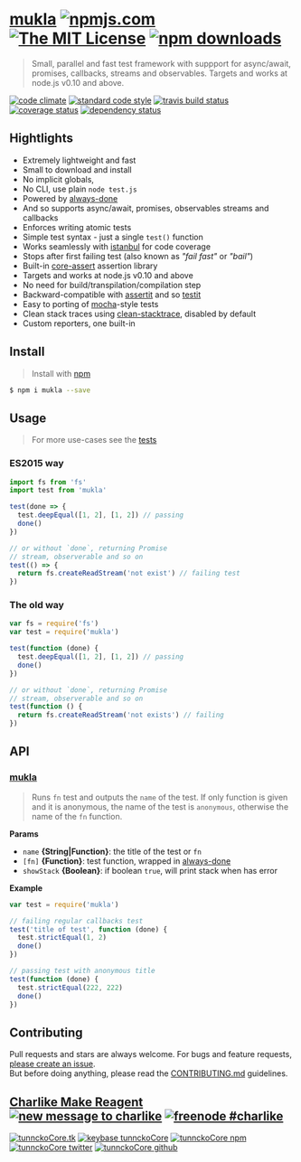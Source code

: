 # [mukla][author-www-url] [![npmjs.com][npmjs-img]][npmjs-url] [![The MIT License][license-img]][license-url] [![npm downloads][downloads-img]][downloads-url] 

> Small, parallel and fast test framework with suppport for async/await, promises, callbacks, streams and observables. Targets and works at node.js v0.10 and above.

[![code climate][codeclimate-img]][codeclimate-url] [![standard code style][standard-img]][standard-url] [![travis build status][travis-img]][travis-url] [![coverage status][coveralls-img]][coveralls-url] [![dependency status][david-img]][david-url]

## Hightlights
- Extremely lightweight and fast
- Small to download and install
- No implicit globals,
- No CLI, use plain `node test.js`
- Powered by [always-done][]
- And so supports async/await, promises, observables streams and callbacks
- Enforces writing atomic tests
- Simple test syntax - just a single `test()` function
- Works seamlessly with [istanbul][] for code coverage
- Stops after first failing test (also known as _"fail fast"_ or _"bail"_)
- Built-in [core-assert][] assertion library
- Targets and works at node.js v0.10 and above
- No need for build/transpilation/compilation step
- Backward-compatible with [assertit][] and so [testit][]
- Easy to porting of [mocha][]-style tests
- Clean stack traces using [clean-stacktrace][], disabled by default
- Custom reporters, one built-in

## Install
> Install with [npm](https://www.npmjs.com/)

```sh
$ npm i mukla --save
```

## Usage
> For more use-cases see the [tests](./test.js)

### ES2015 way

```js
import fs from 'fs'
import test from 'mukla'

test(done => {
  test.deepEqual([1, 2], [1, 2]) // passing
  done()
})

// or without `done`, returning Promise
// stream, observerable and so on
test(() => {
  return fs.createReadStream('not exist') // failing test
})
```

### The old way

```js
var fs = require('fs')
var test = require('mukla')

test(function (done) {
  test.deepEqual([1, 2], [1, 2]) // passing
  done()
})

// or without `done`, returning Promise
// stream, observerable and so on
test(function () {
  return fs.createReadStream('not exists') // failing
})
```

## API

### [mukla](index.js#L43)
> Runs `fn` test and outputs the `name` of the test. If only function is given and it is anonymous, the name of the test is `anonymous`, otherwise the name of the `fn` function.

**Params**

* `name` **{String|Function}**: the title of the test or `fn`    
* `[fn]` **{Function}**: test function, wrapped in [always-done][]    
* `showStack` **{Boolean}**: if boolean `true`, will print stack when has error    

**Example**

```js
var test = require('mukla')

// failing regular callbacks test
test('title of test', function (done) {
  test.strictEqual(1, 2)
  done()
})

// passing test with anonymous title
test(function (done) {
  test.strictEqual(222, 222)
  done()
})
```

## Contributing
Pull requests and stars are always welcome. For bugs and feature requests, [please create an issue](https://github.com/tunnckoCore/mukla/issues/new).  
But before doing anything, please read the [CONTRIBUTING.md](./CONTRIBUTING.md) guidelines.

## [Charlike Make Reagent](http://j.mp/1stW47C) [![new message to charlike][new-message-img]][new-message-url] [![freenode #charlike][freenode-img]][freenode-url]

[![tunnckoCore.tk][author-www-img]][author-www-url] [![keybase tunnckoCore][keybase-img]][keybase-url] [![tunnckoCore npm][author-npm-img]][author-npm-url] [![tunnckoCore twitter][author-twitter-img]][author-twitter-url] [![tunnckoCore github][author-github-img]][author-github-url]

[npmjs-url]: https://www.npmjs.com/package/mukla
[npmjs-img]: https://img.shields.io/npm/v/mukla.svg?label=mukla

[license-url]: https://github.com/tunnckoCore/mukla/blob/master/LICENSE
[license-img]: https://img.shields.io/npm/l/mukla.svg

[downloads-url]: https://www.npmjs.com/package/mukla
[downloads-img]: https://img.shields.io/npm/dm/mukla.svg

[codeclimate-url]: https://codeclimate.com/github/tunnckoCore/mukla
[codeclimate-img]: https://img.shields.io/codeclimate/github/tunnckoCore/mukla.svg

[travis-url]: https://travis-ci.org/tunnckoCore/mukla
[travis-img]: https://img.shields.io/travis/tunnckoCore/mukla/master.svg

[coveralls-url]: https://coveralls.io/r/tunnckoCore/mukla
[coveralls-img]: https://img.shields.io/coveralls/tunnckoCore/mukla.svg

[david-url]: https://david-dm.org/tunnckoCore/mukla
[david-img]: https://img.shields.io/david/tunnckoCore/mukla.svg

[standard-url]: https://github.com/feross/standard
[standard-img]: https://img.shields.io/badge/code%20style-standard-brightgreen.svg

[author-www-url]: http://www.tunnckocore.tk
[author-www-img]: https://img.shields.io/badge/www-tunnckocore.tk-fe7d37.svg

[keybase-url]: https://keybase.io/tunnckocore
[keybase-img]: https://img.shields.io/badge/keybase-tunnckocore-8a7967.svg

[author-npm-url]: https://www.npmjs.com/~tunnckocore
[author-npm-img]: https://img.shields.io/badge/npm-~tunnckocore-cb3837.svg

[author-twitter-url]: https://twitter.com/tunnckoCore
[author-twitter-img]: https://img.shields.io/badge/twitter-@tunnckoCore-55acee.svg

[author-github-url]: https://github.com/tunnckoCore
[author-github-img]: https://img.shields.io/badge/github-@tunnckoCore-4183c4.svg

[freenode-url]: http://webchat.freenode.net/?channels=charlike
[freenode-img]: https://img.shields.io/badge/freenode-%23charlike-5654a4.svg

[new-message-url]: https://github.com/tunnckoCore/ama
[new-message-img]: https://img.shields.io/badge/ask%20me-anything-green.svg

[always-done]: https://github.com/hybridables/always-done
[assertit]: https://github.com/tunnckoCore/assertit
[clean-stacktrace]: https://github.com/tunnckocore/clean-stacktrace
[core-assert]: https://github.com/sindresorhus/core-assert
[istanbul]: https://github.com/gotwarlost/istanbul
[mocha]: https://mochajs.org
[testit]: https://github.com/ForbesLindesay/testit